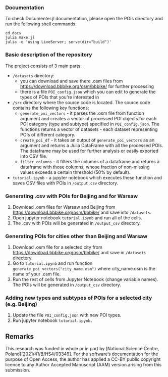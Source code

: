 ### Documentation
To check Documenter.jl documentation, please open the POIs directory and run the following shell commands:
```
cd docs
julia make.jl
julia -e 'using LiveServer; serve(dir="build")'
```

### Basic description of the repository
The project consists of 3 main parts:
- `/datasets` directory:
    - you can download and save there .osm files from https://download.bbbike.org/osm/bbbike/ for further processing
    - there is a file `POI_config.json` which you can edit to generate the types of POIs that you're interested in
- `/src` directory where the source code is located. The source code contains the following key functions:
    - `generate_poi_vectors` - it parses the .osm file from function argument and creates a vector of processed POI objects for each POI category (type and subtype) specified in `POI_config.json`. The functions returns a vector of datasets - each dataset representing POIs of different category.
    - `create_poi_df` - it takes an output of `generate_poi_vectors` as an argument and returns a Julia DataFrame with all the processed POIs. The dataframe may be used for further analysis or easily exported into CSV file.
    - `filter_columns` - it filters the columns of a dataframe and returns a dataframe with those columns, whose fraction of non-missing values exceeds a certain threshold (50% by default).
 - `tutorial.ipynb` - a jupyter notebook which executes these function and saves CSV files with POIs in `/output.csv` directory.


### Generating .csv with POIs for Beijing and for Warsaw
1. Download .osm files for Warsaw and Beijing from https://download.bbbike.org/osm/bbbike/ and save into `/datasets`.
2. Open jupyter notebook `tutorial.ipynb` and run all of the cells.
3. The .csv with POIs will be generated in `/output_csv` directory.


### Generating POIs for cities other than Beijing and Warsaw
1. Download .osm file for a selected city from https://download.bbbike.org/osm/bbbike/ and save in `/datasets` directory.
2. Go to `tutorial.ipynb` and run function `generate_poi_vectors("city_name.osm")` where city_name.osm is the name of your .osm file.
3. Run the rest of cells from Jupyter Notebook (change variable names). The POIs will be generated in `/output_csv` directory.

### Adding new types and subtypes of POIs for a selected city (e.g. Beijing)
1. Update the file `POI_config.json` with new POI types. 
4. Run jupyter notebook `tutorial.ipynb.`


## Remarks
This research was funded in whole or in part by [National Science Centre,  Poland][2021/41/B/HS4/03349]. For the software’s  documentation for the purpose of Open Access, the author has applied a CC-BY public copyright licence to any Author Accepted Manuscript (AAM) version arising from this submission.
